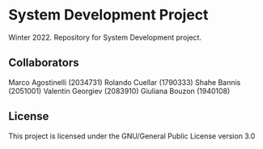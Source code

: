 # System Development Project

Winter 2022. Repository for System Development project.

## Collaborators

Marco Agostinelli (2034731)
Rolando Cuellar (1790333)
Shahe Bannis (2051001)
Valentin Georgiev (2083910)
Giuliana Bouzon (1940108)

## License

This project is licensed under the GNU/General Public License version 3.0

